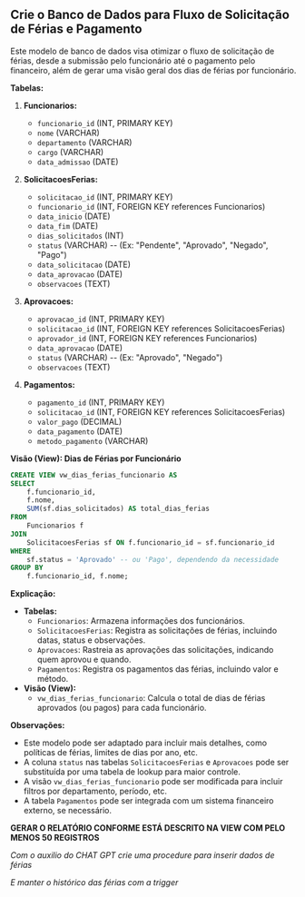 ## Crie o Banco de Dados para Fluxo de Solicitação de Férias e Pagamento

Este modelo de banco de dados visa otimizar o fluxo de solicitação de férias, desde a submissão pelo funcionário até o pagamento pelo financeiro, além de gerar uma visão geral dos dias de férias por funcionário.

**Tabelas:**

1.  **Funcionarios:**
    * `funcionario_id` (INT, PRIMARY KEY)
    * `nome` (VARCHAR)
    * `departamento` (VARCHAR)
    * `cargo` (VARCHAR)
    * `data_admissao` (DATE)

2.  **SolicitacoesFerias:**
    * `solicitacao_id` (INT, PRIMARY KEY)
    * `funcionario_id` (INT, FOREIGN KEY references Funcionarios)
    * `data_inicio` (DATE)
    * `data_fim` (DATE)
    * `dias_solicitados` (INT)
    * `status` (VARCHAR) -- (Ex: "Pendente", "Aprovado", "Negado", "Pago")
    * `data_solicitacao` (DATE)
    * `data_aprovacao` (DATE)
    * `observacoes` (TEXT)

3.  **Aprovacoes:**
    * `aprovacao_id` (INT, PRIMARY KEY)
    * `solicitacao_id` (INT, FOREIGN KEY references SolicitacoesFerias)
    * `aprovador_id` (INT, FOREIGN KEY references Funcionarios)
    * `data_aprovacao` (DATE)
    * `status` (VARCHAR) -- (Ex: "Aprovado", "Negado")
    * `observacoes` (TEXT)

4.  **Pagamentos:**
    * `pagamento_id` (INT, PRIMARY KEY)
    * `solicitacao_id` (INT, FOREIGN KEY references SolicitacoesFerias)
    * `valor_pago` (DECIMAL)
    * `data_pagamento` (DATE)
    * `metodo_pagamento` (VARCHAR)

**Visão (View): Dias de Férias por Funcionário**

```sql
CREATE VIEW vw_dias_ferias_funcionario AS
SELECT
    f.funcionario_id,
    f.nome,
    SUM(sf.dias_solicitados) AS total_dias_ferias
FROM
    Funcionarios f
JOIN
    SolicitacoesFerias sf ON f.funcionario_id = sf.funcionario_id
WHERE
    sf.status = 'Aprovado' -- ou 'Pago', dependendo da necessidade
GROUP BY
    f.funcionario_id, f.nome;
```

**Explicação:**

* **Tabelas:**
    * `Funcionarios`: Armazena informações dos funcionários.
    * `SolicitacoesFerias`: Registra as solicitações de férias, incluindo datas, status e observações.
    * `Aprovacoes`: Rastreia as aprovações das solicitações, indicando quem aprovou e quando.
    * `Pagamentos`: Registra os pagamentos das férias, incluindo valor e método.
* **Visão (View):**
    * `vw_dias_ferias_funcionario`: Calcula o total de dias de férias aprovados (ou pagos) para cada funcionário.

**Observações:**

* Este modelo pode ser adaptado para incluir mais detalhes, como políticas de férias, limites de dias por ano, etc.
* A coluna `status` nas tabelas `SolicitacoesFerias` e `Aprovacoes` pode ser substituída por uma tabela de lookup para maior controle.
* A visão `vw_dias_ferias_funcionario` pode ser modificada para incluir filtros por departamento, período, etc.
* A tabela `Pagamentos` pode ser integrada com um sistema financeiro externo, se necessário.


**GERAR O RELATÓRIO CONFORME ESTÁ DESCRITO NA VIEW COM PELO MENOS 50 REGISTROS**

*Com o auxilio do CHAT GPT crie uma procedure para inserir dados de férias*

*E manter o histórico das férias com a trigger*
